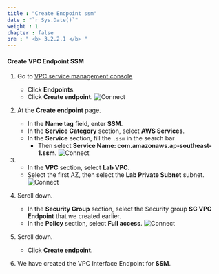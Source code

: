 ```yaml
---
title : "Create Endpoint ssm"
date : "`r Sys.Date()`"
weight : 1
chapter : false
pre : " <b> 3.2.2.1 </b> "
---
```



#### Create VPC Endpoint SSM

1. Go to [VPC service management console](https://console.aws.amazon.com/vpc/home)
    - Click **Endpoints**.
    - Click **Create endpoint**.
![Connect](/images/2/46.png)

2. At the **Create endpoint** page.
    - In the **Name tag** field, enter **SSM**.
    - In the **Service Category** section, select **AWS Services**.
    - In the **Service** section, fill the ```.ssm``` in the search bar
      - Then select **Service Name: com.amazonaws.ap-southeast-1.ssm**.
![Connect](/images/2/47.png)

3.  - In the **VPC** section, select **Lab VPC**.
    - Select the first AZ, then select the **Lab Private Subnet** subnet.
![Connect](/images/2/48.png)

4. Scroll down.
    - In the **Security Group** section, select the Security group **SG VPC Endpoint** that we created earlier.
    - In the **Policy** section, select **Full access**.
![Connect](/images/2/49.png)

5. Scroll down.
    - Click **Create endpoint**.
6. We have created the VPC Interface Endpoint for **SSM**.